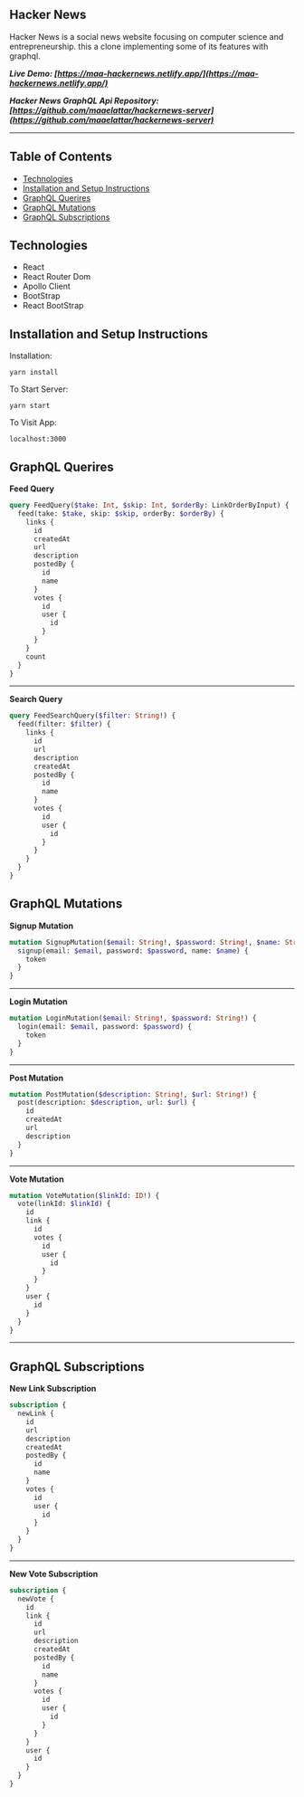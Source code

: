 ## Hacker News

Hacker News is a social news website focusing on computer science and entrepreneurship. this a clone implementing some of its features with graphql.

**_Live Demo: [https://maa-hackernews.netlify.app/](https://maa-hackernews.netlify.app/)_**

**_Hacker News GraphQL Api Repository: [https://github.com/maaelattar/hackernews-server](https://github.com/maaelattar/hackernews-server)_**

---

## Table of Contents

- [Technologies](#technologies)
- [Installation and Setup Instructions](#installation-and-setup-instructions)
- [GraphQL Querires](#graphQL-querires)
- [GraphQL Mutations](#graphQL-mutations)
- [GraphQL Subscriptions](#graphQL-subscriptions)
<!-- - [Project Screen Shots](#project-screen-shots) -->

## Technologies

- React
- React Router Dom
- Apollo Client
- BootStrap
- React BootStrap

## Installation and Setup Instructions

Installation:

`yarn install`

To Start Server:

`yarn start`

To Visit App:

`localhost:3000`

## GraphQL Querires

**Feed Query**

```graphql
query FeedQuery($take: Int, $skip: Int, $orderBy: LinkOrderByInput) {
  feed(take: $take, skip: $skip, orderBy: $orderBy) {
    links {
      id
      createdAt
      url
      description
      postedBy {
        id
        name
      }
      votes {
        id
        user {
          id
        }
      }
    }
    count
  }
}
```

---

**Search Query**

```graphql
query FeedSearchQuery($filter: String!) {
  feed(filter: $filter) {
    links {
      id
      url
      description
      createdAt
      postedBy {
        id
        name
      }
      votes {
        id
        user {
          id
        }
      }
    }
  }
}
```

## GraphQL Mutations

**Signup Mutation**

```graphql
mutation SignupMutation($email: String!, $password: String!, $name: String!) {
  signup(email: $email, password: $password, name: $name) {
    token
  }
}
```

---

**Login Mutation**

```graphql
mutation LoginMutation($email: String!, $password: String!) {
  login(email: $email, password: $password) {
    token
  }
}
```

---

**Post Mutation**

```graphql
mutation PostMutation($description: String!, $url: String!) {
  post(description: $description, url: $url) {
    id
    createdAt
    url
    description
  }
}
```

---

**Vote Mutation**

```graphql
mutation VoteMutation($linkId: ID!) {
  vote(linkId: $linkId) {
    id
    link {
      id
      votes {
        id
        user {
          id
        }
      }
    }
    user {
      id
    }
  }
}
```

---

## GraphQL Subscriptions

**New Link Subscription**

```graphql
subscription {
  newLink {
    id
    url
    description
    createdAt
    postedBy {
      id
      name
    }
    votes {
      id
      user {
        id
      }
    }
  }
}
```

---

**New Vote Subscription**

```graphql
subscription {
  newVote {
    id
    link {
      id
      url
      description
      createdAt
      postedBy {
        id
        name
      }
      votes {
        id
        user {
          id
        }
      }
    }
    user {
      id
    }
  }
}
```

<!-- ## Project Screen Shots -->

<!-- - Home Page

  - ![ Home Page ](#) -->
